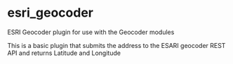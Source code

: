 esri_geocoder
=============

ESRI Geocoder plugin for use with the Geocoder modules

This is a basic plugin that submits the address to the ESARI geocoder REST API and returns Latitude and Longitude
